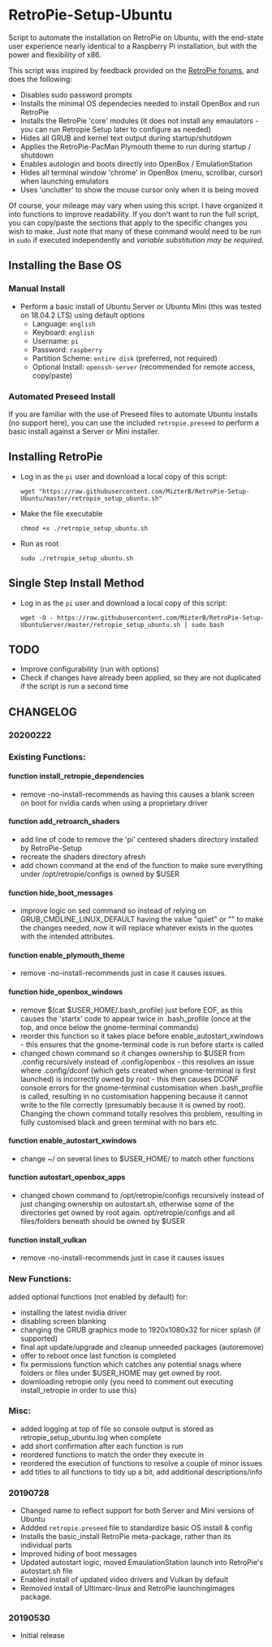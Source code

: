 # RetroPie-Setup-Ubuntu
Script to automate the installation on RetroPie on Ubuntu, with the end-state user experience nearly identical to a Raspberry Pi installation, but with the power and flexibility of x86.

This script was inspired by feedback provided on the [RetroPie forums](https://retropie.org.uk/forum/topic/18810/retropie-installation-on-ubuntu-server-x64-18-04-1), and does the following:
- Disables sudo password prompts
- Installs the minimal OS dependecies needed to install OpenBox and run RetroPie
- Installs the RetroPie 'core' modules (it does not install any emaulators - you can run Retropie Setup later to configure as needed)
- Hides all GRUB and kernel text output during startup/shutdown
- Applies the RetroPie-PacMan Plymouth theme to run during startup / shutdown
- Enables autologin and boots directly into OpenBox / EmulationStation
- Hides all terminal window 'chrome' in OpenBox (menu, scrollbar, cursor) when launching emulators
- Uses 'unclutter' to show the mouse cursor only when it is being moved

Of course, your mileage may vary when using this script.  I have organized it into functions to improve readability.  If you don't want to run the full script, you can copy/paste the sections that apply to the specific changes you wish to make.  Just note that many of these command would need to be run in `sudo` if executed independently and *variable substitution may be required*.

## Installing the Base OS
### Manual Install
- Perform a basic install of Ubuntu Server or Ubuntu Mini (this was tested on 18.04.2 LTS) using default options
  - Language: `english`
  - Keyboard: `english`
  - Username: `pi` 
  - Password: `raspberry`
  - Partition Scheme: `entire disk` (preferred, not required)
  - Optional Install: `openssh-server` (recommended for remote access, copy/paste)
### Automated Preseed Install
If you are familiar with the use of Preseed files to automate Ubuntu installs (no support here), you can use the included `retropie.preseed` to perform a basic install against a Server or Mini installer.

## Installing RetroPie
- Log in as the `pi` user and download a local copy of this script:
  
  `wget "https://raw.githubusercontent.com/MizterB/RetroPie-Setup-Ubuntu/master/retropie_setup_ubuntu.sh"`

- Make the file executable
  
  `chmod +x ./retropie_setup_ubuntu.sh`

- Run as root
  
  `sudo ./retropie_setup_ubuntu.sh`


## Single Step Install Method
- Log in as the `pi` user and download a local copy of this script:
  
  `wget -O - https://raw.githubusercontent.com/MizterB/RetroPie-Setup-UbuntuServer/master/retropie_setup_ubuntu.sh | sudo bash`

## TODO
- Improve configurability (run with options)
- Check if changes have already been applied, so they are not duplicated if the script is run a second time

## CHANGELOG
### 20200222
### Existing Functions:
#### function install_retropie_dependencies
- remove -no-install-recommends as having this causes a blank screen on boot for nvidia cards when using a proprietary driver
#### function add_retroarch_shaders
- add line of code to remove the 'pi' centered shaders directory installed by RetroPie-Setup
- recreate the shaders directory afresh
- add chown command at the end of the function to make sure everything under /opt/retropie/configs is owned by $USER
#### function hide_boot_messages
- improve logic on sed command so instead of relying on GRUB_CMDLINE_LINUX_DEFAULT having the value "quiet" or "" to make the changes needed, now it will replace whatever exists in the quotes with the intended attributes.
#### function enable_plymouth_theme
- remove -no-install-recommends just in case it causes issues.
#### function hide_openbox_windows
- remove $(cat $USER_HOME/.bash_profile) just before EOF, as this causes the 'startx' code to appear twice in .bash_profile (once at the top, and once below the gnome-terminal commands)
- reorder this function so it takes place before enable_autostart_xwindows - this ensures that the gnome-terminal code is run before startx is called
- changed chown command so it changes ownership to $USER from .config recursively instead of .config/openbox - this resolves an issue where .config/dconf (which gets created when gnome-terminal is first launched) is incorrectly owned by root - this then causes DCONF console errors for the gnome-terminal customisation when .bash_profile is called, resulting in no customisation happening because it cannot write to the file correctly (presumably because it is owned by root). Changing the chown command totally resolves this problem, resulting in fully customised black and green terminal with no bars etc.
#### function enable_autostart_xwindows
- change ~/ on several lines to $USER_HOME/ to match other functions
#### function autostart_openbox_apps
- changed chown command to /opt/retropie/configs recursively instead of just changing ownership on autostart.sh, otherwise some of the directories get owned by root again. opt/retropie/configs and all files/folders beneath should be owned by $USER
#### function install_vulkan
- remove -no-install-recommends just in case it causes issues
### New Functions:
added optional functions (not enabled by default) for:
- installing the latest nvidia driver
- disabling screen blanking
- changing the GRUB graphics mode to 1920x1080x32 for nicer splash (if supported)
- final apt update/upgrade and cleanup unneeded packages (autoremove)
- offer to reboot once last function is completed
- fix permissions function which catches any potential snags where folders or files under $USER_HOME may get owned by root.
- downloading retropie only (you need to comment out executing install_retropie in order to use this)
### Misc:
- added logging at top of file so console output is stored as retropie_setup_ubuntu.log when complete
- add short confirmation after each function is run
- reordered functions to match the order they execute in
- reordered the execution of functions to resolve a couple of minor issues
- add titles to all functions to tidy up a bit, add additional descriptions/info

### 20190728
- Changed name to reflect support for both Server and Mini versions of Ubuntu
- Addded `retropie.preseed` file to standardize basic OS install & config
- Installs the basic_install RetroPie meta-package, rather than its individual parts
- Improved hiding of boot messages
- Updated autostart logic, moved EmaulationStation launch into RetroPie's autostart.sh file
- Enabled install of updated video drivers and Vulkan by default
- Removed install of Ultimarc-linux and RetroPie launchingimages package.

### 20190530
- Initial release
